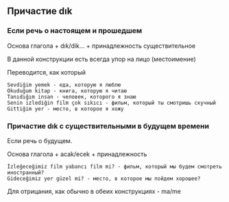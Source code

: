 ## Причастие dık

### Если речь о настоящем и прошедшем

Основа глагола + dık/dik… + принадлежность   существительное

В данной конструкции есть всегда упор на лицо (местоимение)

Переводится, как который

```text
Sevdiğim yemek - еда, которую я люблю
Okuduğum kitap - книга, которую я читаю
Tanıdığım insan - человек, которого я знаю
Senin izlediğin film çok sıkıcı - фильм, который ты смотришь скучный
Gittiğim yer - место, в которое я хожу
```

### Причастие dık с существительными в будущем времени

Если речь о будущем.

Основа глагола + acak/ecek + принадлежность

```text
İzleğeceğimiz film yabancı film mi? - фильм, который мы будем смотреть иностранный?
Gideceğimiz yer güzel mi? - место, в которое мы пойдем хорошее?
```

Для отрицания, как обычно в обеих конструкциях - ma/me 
